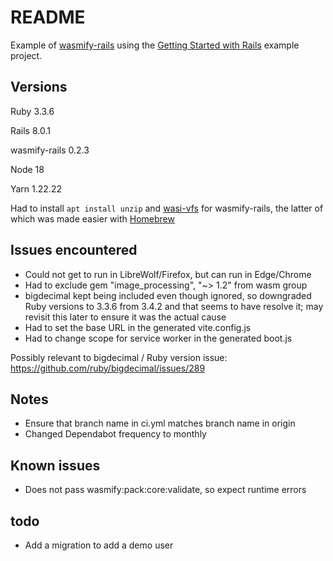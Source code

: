 # README

Example of [wasmify-rails](https://github.com/palkan/wasmify-rails) using the [Getting Started with Rails](https://guides.rubyonrails.org/getting_started.html) example project.

## Versions

Ruby 3.3.6

Rails 8.0.1

wasmify-rails 0.2.3

Node 18

Yarn 1.22.22

Had to install `apt install unzip` and [wasi-vfs](https://github.com/kateinoigakukun/wasi-vfs) for wasmify-rails, the latter of which was made easier with [Homebrew](https://brew.sh/)

## Issues encountered

- Could not get to run in LibreWolf/Firefox, but can run in Edge/Chrome
- Had to exclude gem "image_processing", "~> 1.2" from wasm group
- bigdecimal kept being included even though ignored, so downgraded Ruby versions to 3.3.6 from 3.4.2 and that seems to have resolve it; may revisit this later to ensure it was the actual cause
- Had to set the base URL in the generated vite.config.js
- Had to change scope for service worker in the generated boot.js

Possibly relevant to bigdecimal / Ruby version issue: https://github.com/ruby/bigdecimal/issues/289

## Notes

- Ensure that branch name in ci.yml matches branch name in origin
- Changed Dependabot frequency to monthly

## Known issues

- Does not pass wasmify:pack:core:validate, so expect runtime errors

## todo

- Add a migration to add a demo user
